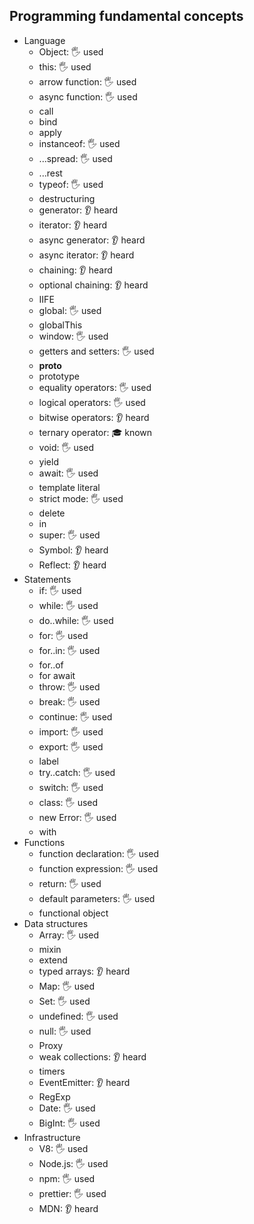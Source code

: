 ## Programming fundamental concepts

- Language
  - Object: 🖐️ used
  - this: 🖐️ used
  - arrow function: 🖐️ used
  - async function: 🖐️ used
  - call
  - bind
  - apply
  - instanceof: 🖐️ used
  - ...spread: 🖐️ used
  - ...rest
  - typeof: 🖐️ used
  - destructuring
  - generator: 👂 heard
  - iterator: 👂 heard
  - async generator: 👂 heard
  - async iterator: 👂 heard
  - chaining: 👂 heard
  - optional chaining: 👂 heard
  - IIFE
  - global: 🖐️ used
  - globalThis
  - window: 🖐️ used
  - getters and setters: 🖐️ used
  - **proto**
  - prototype
  - equality operators: 🖐️ used
  - logical operators: 🖐️ used
  - bitwise operators: 👂 heard
  - ternary operator: 🎓 known
  - void: 🖐️ used
  - yield
  - await: 🖐️ used
  - template literal
  - strict mode: 🖐️ used
  - delete
  - in
  - super: 🖐️ used
  - Symbol: 👂 heard
  - Reflect: 👂 heard
- Statements
  - if: 🖐️ used
  - while: 🖐️ used
  - do..while: 🖐️ used
  - for: 🖐️ used
  - for..in: 🖐️ used
  - for..of
  - for await
  - throw: 🖐️ used
  - break: 🖐️ used
  - continue: 🖐️ used
  - import: 🖐️ used
  - export: 🖐️ used
  - label
  - try..catch: 🖐️ used
  - switch: 🖐️ used
  - class: 🖐️ used
  - new Error: 🖐️ used
  - with
- Functions
  - function declaration: 🖐️ used
  - function expression: 🖐️ used
  - return: 🖐️ used
  - default parameters: 🖐️ used
  - functional object
- Data structures
  - Array: 🖐️ used
  - mixin
  - extend
  - typed arrays: 👂 heard
  - Map: 🖐️ used
  - Set: 🖐️ used
  - undefined: 🖐️ used
  - null: 🖐️ used
  - Proxy
  - weak collections: 👂 heard
  - timers
  - EventEmitter: 👂 heard
  - RegExp
  - Date: 🖐️ used
  - BigInt: 🖐️ used
- Infrastructure
  - V8: 🖐️ used
  - Node.js: 🖐️ used
  - npm: 🖐️ used
  - prettier: 🖐️ used
  - MDN: 👂 heard
